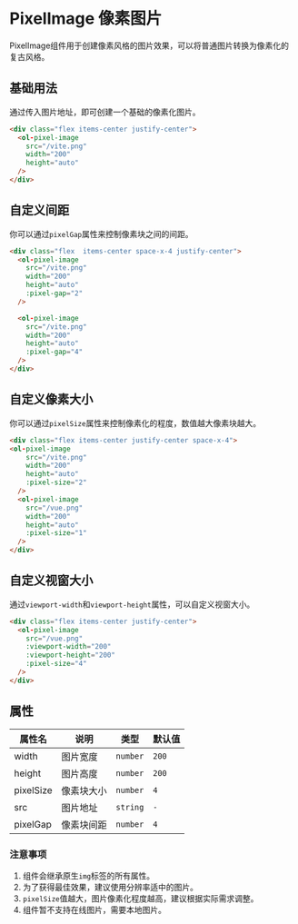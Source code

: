 # PixelImage 像素图片

PixelImage组件用于创建像素风格的图片效果，可以将普通图片转换为像素化的复古风格。

## 基础用法

通过传入图片地址，即可创建一个基础的像素化图片。

<div class="flex items-center justify-center space-x-4">
  <ol-pixel-image
    src="/vite.png"
    width="200"
    height="auto"
  />
  <ol-pixel-image
    src="/vue.png"
    width="200"
    height="auto"
  />
</div>

```html
<div class="flex items-center justify-center">
  <ol-pixel-image
    src="/vite.png"
    width="200"
    height="auto"
  />
</div>
```

## 自定义间距

你可以通过`pixelGap`属性来控制像素块之间的间距。

<div class="flex  items-center space-x-4 justify-center">
  <ol-pixel-image
    src="/vite.png"
    width="200"
    height="auto"
    :pixel-gap="2"
  />

  <ol-pixel-image
    src="/vite.png"
    width="200"
    height="auto"
    :pixel-gap="4"
  />
</div>

```html
<div class="flex  items-center space-x-4 justify-center">
  <ol-pixel-image
    src="/vite.png"
    width="200"
    height="auto"
    :pixel-gap="2"
  />

  <ol-pixel-image
    src="/vite.png"
    width="200"
    height="auto"
    :pixel-gap="4"
  />
</div>
```

## 自定义像素大小

你可以通过`pixelSize`属性来控制像素化的程度，数值越大像素块越大。

<div class="flex items-center justify-center space-x-4">
<ol-pixel-image
    src="/vite.png"
    width="200"
    height="auto"
    :pixel-size="2"
  />

  <ol-pixel-image
    src="/vue.png"
    width="200"
    height="auto"
    :pixel-size="1"
  />
</div>

```html
<div class="flex items-center justify-center space-x-4">
<ol-pixel-image
    src="/vite.png"
    width="200"
    height="auto"
    :pixel-size="2"
  />
  <ol-pixel-image
    src="/vue.png"
    width="200"
    height="auto"
    :pixel-size="1"
  />
</div>
```
## 自定义视窗大小

通过`viewport-width`和`viewport-height`属性，可以自定义视窗大小。

<div class="flex items-center justify-center">
  <ol-pixel-image
    src="/vue.png"
    :viewport-width="350"
    :viewport-height="200"
    :pixel-size="4"
  />
</div>

```html
<div class="flex items-center justify-center">
  <ol-pixel-image
    src="/vue.png"
    :viewport-width="200"
    :viewport-height="200"
    :pixel-size="4"
  />
</div>

```

## 属性

| 属性名 | 说明 | 类型 | 默认值 |
| --- | --- | --- | --- |
| width | 图片宽度 | `number` | `200` |
| height | 图片高度 | `number` | `200` |
| pixelSize | 像素块大小 | `number` | `4` |
| src | 图片地址 | `string` | `-` |
| pixelGap | 像素块间距 | `number` | `4` |

### 注意事项

1. 组件会继承原生`img`标签的所有属性。
2. 为了获得最佳效果，建议使用分辨率适中的图片。
3. `pixelSize`值越大，图片像素化程度越高，建议根据实际需求调整。
4. 组件暂不支持在线图片，需要本地图片。
